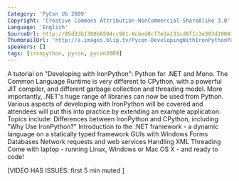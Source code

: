 ```yaml
---
Category: 'PyCon US 2009'
Copyright: 'Creative Commons Attribution-NonCommercial-ShareAlike 3.0'
Language: 'English'
SourceUrl: http://05d2db1380b6504cc981-8cbed8cf7e3a131cd8f1c3e383d10041.r93.cf2.rackcdn.com/pycon-us-2009/221_pycon-2009-application-developing-with-ironpython-part-1-of-3.mp4
ThumbnailUrl: 'http://a.images.blip.tv/Pycon-DevelopingWithIronPythonPart001216-319.jpg'
speakers: []
tags: [ironpython, pycon, pycon2009]
---
```

A tutorial on "Developing with IronPython": Python for .NET and Mono. The
Common Language Runtime is very different to CPython, with a powerful JIT
compiler, and different garbage collection and threading model. More
importantly, .NET's huge range of libraries can now be used from Python.
Various aspects of developing with IronPython will be covered and attendees
will put this into practice by extending an example application. Topics
include: Differences between IronPython and CPython, including "Why Use
IronPython?" Introduction to the .NET framework - a dynamic language on a
statically typed framework GUIs with Windows Forms Databases Network requests
and web services Handling XML Threading Come with laptop - running Linux,
Windows or Mac OS X - and ready to code!

  
[VIDEO HAS ISSUES: first 5 min muted ]

